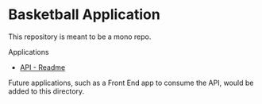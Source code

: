 # Basketball Application

This repository is meant to be a mono repo.

Applications
- [API - Readme](./api/README.md) 

Future applications, such as a Front End app to consume the API, would be added to this directory.

